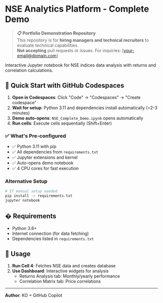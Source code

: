 # NSE Analytics Platform - Complete Demo

> **📋 Portfolio Demonstration Repository**  
> This repository is for **hiring managers and technical recruiters** to evaluate technical capabilities.  
> **Not accepting** pull requests or issues. For inquiries: [your-email@domain.com]

Interactive Jupyter notebook for NSE indices data analysis with returns and correlation calculations.

## 🚀 Quick Start with GitHub Codespaces

1. **Open in Codespaces**: Click "Code" → "Codespaces" → "Create codespace"
2. **Wait for setup**: Python 3.11 and dependencies install automatically (~2-3 minutes)
3. **Demo auto-opens**: `NSE_Complete_Demo.ipynb` opens automatically
4. **Run cells**: Execute cells sequentially (Shift+Enter)

### ✅ What's Pre-configured
- ✅ Python 3.11 with pip
- ✅ All dependencies from `requirements.txt`
- ✅ Jupyter extensions and kernel
- ✅ Auto-opens demo notebook
- ✅ 4 CPU cores for fast execution

### Alternative Setup
```bash
# If manual setup needed
pip install -r requirements.txt
jupyter notebook
```

## � Requirements

- Python 3.8+
- Internet connection (for data fetching)
- Dependencies listed in `requirements.txt`

## 🎯 Usage

1. **Run Cell 4**: Fetches NSE data and creates database
2. **Use Dashboard**: Interactive widgets for analysis
   - Returns Analysis tab: Monthly/yearly performance
   - Correlation Matrix tab: Price correlations

---

**Author**: KO + GitHub Copilot